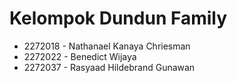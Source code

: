 # Kelompok Dundun Family
- 2272018 - Nathanael Kanaya Chriesman
- 2272022 - Benedict Wijaya
- 2272037 - Rasyaad Hildebrand Gunawan
